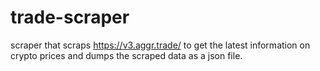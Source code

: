 # trade-scraper
scraper that scraps https://v3.aggr.trade/ to get the latest information on crypto prices and dumps the scraped data as a json file.
